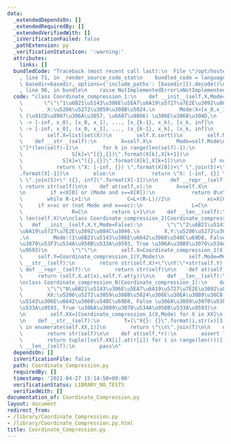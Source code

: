```yaml
---
data:
  _extendedDependsOn: []
  _extendedRequiredBy: []
  _extendedVerifiedWith: []
  _isVerificationFailed: false
  _pathExtension: py
  _verificationStatusIcon: ':warning:'
  attributes:
    links: []
  bundledCode: "Traceback (most recent call last):\n  File \"/opt/hostedtoolcache/Python/3.10.8/x64/lib/python3.10/site-packages/onlinejudge_verify/documentation/build.py\"\
    , line 71, in _render_source_code_stat\n    bundled_code = language.bundle(stat.path,\
    \ basedir=basedir, options={'include_paths': [basedir]}).decode()\n  File \"/opt/hostedtoolcache/Python/3.10.8/x64/lib/python3.10/site-packages/onlinejudge_verify/languages/python.py\"\
    , line 96, in bundle\n    raise NotImplementedError\nNotImplementedError\n"
  code: "class Coordinate_compression_1:\n    def __init__(self,X,Mode=False):\n \
    \       \"\"\"1\u6B21\u5143\u306E\u5EA7\u6A19\u5727\u7E2E\u3092\u884C\u3046.\n\
    \        X:\u5206\u5272\u3059\u308B\u5024.\n        Mode:X=[x_0,x_1, ... , x_k]\
    \ (\u91CD\u8907\u306A\u3057, \u6607\u9806) \u306E\u3068\u304D,\n        Mode=False\
    \ -> [-inf, x_0), [x_0, x_1), ..., [x_{k-1}, x_k), [x_k, inf]\n        Mode=True\
    \ -> [-inf, x_0], (x_0, x_1], ..., (x_{k-1}, x_k], (x_k, inf]\n        \"\"\"\n\
    \        self.X=list(set(X))\n        self.X.sort()\n        self.Mode=Mode\n\n\
    \    def __str__(self):\n        X=self.X\n        Mode=self.Mode\n        S=[\"\
    \"]*(len(self)-1)\n        for k in range(len(self)-1):\n            if not Mode:\n\
    \                S[k]=\"[{},{})\".format(X[k],X[k+1])\n            else:\n   \
    \             S[k]=\"({},{}]\".format(X[k],X[k+1])\n\n        if not Mode:\n \
    \           return \"X: [-inf, {}) \".format(X[0])+\" \".join(S)+\" [{}, inf]\"\
    .format(X[-1])\n        else:\n            return \"X: [-inf, {}] \".format(X[0])+\"\
    \ \".join(S)+\" ({}, inf]\".format(X[-1])\n\n    def __repr__(self):\n       \
    \ return str(self)\n\n    def at(self,x):\n        X=self.X\n        Mode=self.Mode\n\
    \n        if x<X[0] or (Mode and x==X[0]):\n            return 0\n\n        L,R=0,len(self)\n\
    \        while R-L>1:\n            C=L+(R-L)//2\n            xc=X[C]\n       \
    \     if x>xc or (not Mode and x==xc):\n                L=C\n            else:\n\
    \                R=C\n        return L+1\n\n    def __len__(self):\n        return\
    \ len(self.X)\n\nclass Coordinate_compression_2(Coordinate_compression_1):\n \
    \   def __init__(self,X,Y,Mode=False):\n        \"\"\"2\u6B21\u5143\u306E\u5EA7\
    \u6A19\u5727\u7E2E\u3092\u884C\u3046.\n        X,Y:\u5206\u5272\u3059\u308B\u5024\
    .\n        Mode:(1\u6B21\u5143\u306E\u6642\u3068\u540C\u69D8, False \u306A\u3089\
    \u3070\u53F3\u534A\u958B\u533A\u9593, True \u306A\u3089\u3070\u534A\u958B\u533A\
    \u9593)\n        \"\"\"\n        self.X=Coordinate_compression_1(X,Mode)\n   \
    \     self.Y=Coordinate_compression_1(Y,Mode)\n        self.Mode=Mode\n\n    def\
    \ __str__(self):\n        return str(self.X)+\"\\nY:\"+str(self.Y)[2:]\n\n   \
    \ def __repr__(self):\n        return str(self)\n\n    def at(self,x,y):\n   \
    \     return (self.X.at(x),self.Y.at(y))\n\n    def __len__(self):\n        pass\n\
    \nclass Coordinate_compression_N(Coordinate_compression_1):\n    def __init__(self,XX,Mode=False):\n\
    \        \"\"\"N\u6B21\u5143\u306E\u5EA7\u6A19\u5727\u7E2E\u3092\u884C\u3046.\n\
    \        XX:\u5206\u5272\u3059\u308B\u5024\u306E\u30EA\u30B9\u30C8.\n        Mode:(1\u6B21\
    \u5143\u306E\u6642\u3068\u540C\u69D8, False \u306A\u3089\u3070\u53F3\u534A\u958B\
    \u533A\u9593, True \u306A\u3089\u3070\u534A\u958B\u533A\u9593)\n        \"\"\"\
    \n        self.XX=[Coordinate_compression_1(X,Mode) for X in XX]\n        self.Mode=Mode\n\
    \n    def __str__(self):\n        T=[\"X{}: {}\".format(i,str(x)[3:]) for i,x\
    \ in enumerate(self.XX,1)]\n        return \"\\n\".join(T)\n\n    def __repr__(self):\n\
    \        return str(self)\n\n    def at(self,*r):\n        assert len(self.XX)==len(r)\n\
    \        return tuple([self.XX[i].at(r[i]) for i in range(len(r))])\n\n    def\
    \ __len__(self):\n        pass\n"
  dependsOn: []
  isVerificationFile: false
  path: Coordinate_Compression.py
  requiredBy: []
  timestamp: '2021-04-27 15:14:50+09:00'
  verificationStatus: LIBRARY_NO_TESTS
  verifiedWith: []
documentation_of: Coordinate_Compression.py
layout: document
redirect_from:
- /library/Coordinate_Compression.py
- /library/Coordinate_Compression.py.html
title: Coordinate_Compression.py
---
```

